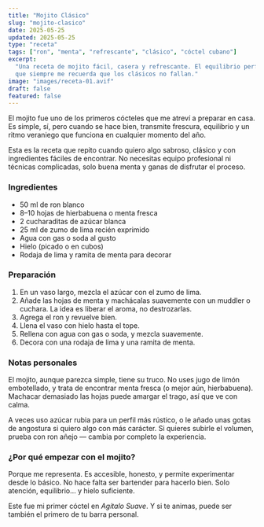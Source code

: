 ```yaml
---
title: "Mojito Clásico"
slug: "mojito-clasico"
date: 2025-05-25
updated: 2025-05-25
type: "receta"
tags: ["ron", "menta", "refrescante", "clásico", "cóctel cubano"]
excerpt:
  "Una receta de mojito fácil, casera y refrescante. El equilibrio perfecto entre acidez, dulzura y espuma. Esta es la receta
  que siempre me recuerda que los clásicos no fallan."
image: "images/receta-01.avif"
draft: false
featured: false
---
```


El mojito fue uno de los primeros cócteles que me atreví a preparar en casa. Es simple, sí, pero cuando se hace bien, transmite frescura, equilibrio y un ritmo veraniego que funciona en cualquier momento del año.

Esta es la receta que repito cuando quiero algo sabroso, clásico y con ingredientes fáciles de encontrar. No necesitas equipo profesional ni técnicas complicadas, solo buena menta y ganas de disfrutar el proceso.

### Ingredientes

- 50 ml de ron blanco
- 8–10 hojas de hierbabuena o menta fresca
- 2 cucharaditas de azúcar blanca
- 25 ml de zumo de lima recién exprimido
- Agua con gas o soda al gusto
- Hielo (picado o en cubos)
- Rodaja de lima y ramita de menta para decorar

### Preparación

1. En un vaso largo, mezcla el azúcar con el zumo de lima.
2. Añade las hojas de menta y machácalas suavemente con un muddler o cuchara. La idea es liberar el aroma, no destrozarlas.
3. Agrega el ron y revuelve bien.
4. Llena el vaso con hielo hasta el tope.
5. Rellena con agua con gas o soda, y mezcla suavemente.
6. Decora con una rodaja de lima y una ramita de menta.

### Notas personales

El mojito, aunque parezca simple, tiene su truco. No uses jugo de limón embotellado, y trata de encontrar menta fresca (o mejor aún, hierbabuena). Machacar demasiado las hojas puede amargar el trago, así que ve con calma.

A veces uso azúcar rubia para un perfil más rústico, o le añado unas gotas de angostura si quiero algo con más carácter. Si quieres subirle el volumen, prueba con ron añejo — cambia por completo la experiencia.

### ¿Por qué empezar con el mojito?

Porque me representa. Es accesible, honesto, y permite experimentar desde lo básico. No hace falta ser bartender para hacerlo bien. Solo atención, equilibrio… y hielo suficiente.

Este fue mi primer cóctel en _Agítalo Suave_. Y si te animas, puede ser también el primero de tu barra personal.
